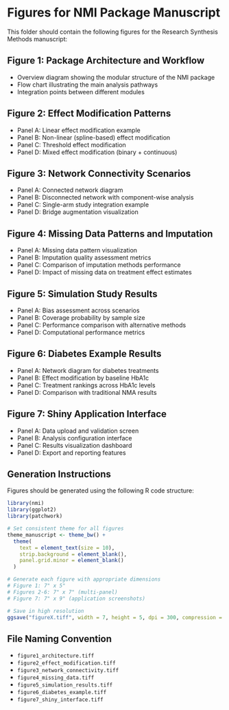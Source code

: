 # Figures for NMI Package Manuscript

This folder should contain the following figures for the Research Synthesis Methods manuscript:

## Figure 1: Package Architecture and Workflow
- Overview diagram showing the modular structure of the NMI package
- Flow chart illustrating the main analysis pathways
- Integration points between different modules

## Figure 2: Effect Modification Patterns
- Panel A: Linear effect modification example
- Panel B: Non-linear (spline-based) effect modification
- Panel C: Threshold effect modification
- Panel D: Mixed effect modification (binary + continuous)

## Figure 3: Network Connectivity Scenarios
- Panel A: Connected network diagram
- Panel B: Disconnected network with component-wise analysis
- Panel C: Single-arm study integration example
- Panel D: Bridge augmentation visualization

## Figure 4: Missing Data Patterns and Imputation
- Panel A: Missing data pattern visualization
- Panel B: Imputation quality assessment metrics
- Panel C: Comparison of imputation methods performance
- Panel D: Impact of missing data on treatment effect estimates

## Figure 5: Simulation Study Results
- Panel A: Bias assessment across scenarios
- Panel B: Coverage probability by sample size
- Panel C: Performance comparison with alternative methods
- Panel D: Computational performance metrics

## Figure 6: Diabetes Example Results
- Panel A: Network diagram for diabetes treatments
- Panel B: Effect modification by baseline HbA1c
- Panel C: Treatment rankings across HbA1c levels
- Panel D: Comparison with traditional NMA results

## Figure 7: Shiny Application Interface
- Panel A: Data upload and validation screen
- Panel B: Analysis configuration interface
- Panel C: Results visualization dashboard
- Panel D: Export and reporting features

## Generation Instructions

Figures should be generated using the following R code structure:

```r
library(nmi)
library(ggplot2)
library(patchwork)

# Set consistent theme for all figures
theme_manuscript <- theme_bw() + 
  theme(
    text = element_text(size = 10),
    strip.background = element_blank(),
    panel.grid.minor = element_blank()
  )

# Generate each figure with appropriate dimensions
# Figure 1: 7" x 5"
# Figures 2-6: 7" x 7" (multi-panel)
# Figure 7: 7" x 9" (application screenshots)

# Save in high resolution
ggsave("figureX.tiff", width = 7, height = 5, dpi = 300, compression = "lzw")
```

## File Naming Convention

- `figure1_architecture.tiff`
- `figure2_effect_modification.tiff`
- `figure3_network_connectivity.tiff`
- `figure4_missing_data.tiff`
- `figure5_simulation_results.tiff`
- `figure6_diabetes_example.tiff`
- `figure7_shiny_interface.tiff` 